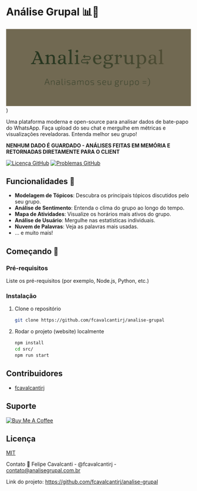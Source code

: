 # Análise Grupal 📊📱

![LOGO ANALISE GRUPAL](./analise_grupal_logo.png))

Uma plataforma moderna e open-source para analisar dados de bate-papo do WhatsApp. Faça upload do seu chat e mergulhe em métricas e visualizações reveladoras. Entenda melhor seu grupo!

**NENHUM DADO É GUARDADO - ANÁLISES FEITAS EM MEMÓRIA E RETORNADAS DIRETAMENTE PARA O CLIENT**

[![Licença GitHub](https://img.shields.io/github/license/fcavalcantirj/analise-grupal)](https://github.com/fcavalcantirj/analise-grupal/blob/main/LICENSE)
[![Problemas GitHub](https://img.shields.io/github/issues/fcavalcantirj/analise-grupal)](https://github.com/fcavalcantirj/analise-grupal/issues)

## Funcionalidades 🌟

- **Modelagem de Tópicos**: Descubra os principais tópicos discutidos pelo seu grupo.
- **Análise de Sentimento**: Entenda o clima do grupo ao longo do tempo.
- **Mapa de Atividades**: Visualize os horários mais ativos do grupo.
- **Análise de Usuário**: Mergulhe nas estatísticas individuais.
- **Nuvem de Palavras**: Veja as palavras mais usadas.
- ... e muito mais!

## Começando 🚀

### Pré-requisitos

Liste os pré-requisitos (por exemplo, Node.js, Python, etc.)

### Instalação

1. Clone o repositório
   ```sh
   git clone https://github.com/fcavalcantirj/analise-grupal

   ```

2. Rodar o projeto (website) localmente
   ```sh
   npm install
   cd src/
   npm run start

   ```

## Contribuidores

* [fcavalcantirj](https://github.com/fcavalcantirj)

## Suporte

<a href="https://www.buymeacoffee.com/fcavalcantirj" target="_blank"><img src="https://cdn.buymeacoffee.com/buttons/default-orange.png" alt="Buy Me A Coffee" height="41" width="174" ></a>

## Licença

[MIT](https://choosealicense.com/licenses/mit/)

Contato 💌
Felipe Cavalcanti - @fcavalcantirj - contato@analisegrupal.com.br

Link do projeto: https://github.com/fcavalcantirj/analise-grupal